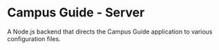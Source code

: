 # Campus Guide - Server

A Node.js backend that directs the Campus Guide application to various configuration files.
